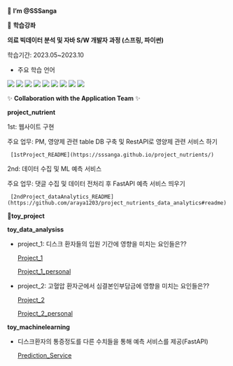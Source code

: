  👋 **I’m @SSSanga**


 📑 **학습강좌**
   
    
**의료 빅데이터 분석 및 자바 S/W 개발자 과정 (스프링, 파이썬)**

학습기간: 2023.05~2023.10
 
   - 주요 학습 언어


<img src="https://img.shields.io/badge/java-007396?style=for-the-badge&logo=java&logoColor=white">  <img src="https://img.shields.io/badge/springboot-6DB33F?style=for-the-badge&logo=springboot&logoColor=white">  <img src="https://img.shields.io/badge/mysql-4479A1?style=for-the-badge&logo=mysql&logoColor=white">  <img src="https://img.shields.io/badge/python-3776AB?style=for-the-badge&logo=python&logoColor=white">  <img src="https://img.shields.io/badge/jupyter-F37626?style=for-the-badge&logo=jupyter&logoColor=white">  <img src="https://img.shields.io/badge/mongodb-47A248?style=for-the-badge&logo=mongodb&logoColor=white">  <img src="https://img.shields.io/badge/pandas-150458?style=for-the-badge&logo=pandas&logoColor=white">  <img src="https://img.shields.io/badge/fastapi-009688?style=for-the-badge&logo=fastapi&logoColor=white">  <img src="https://img.shields.io/badge/scikitlearn-F7931E?style=for-the-badge&logo=scikitlearn&logoColor=white">


✨ **Collaboration with the Application Team** ✨ 


**project_nutrient**


1st: 웹사이트 구현


주요 업무: PM, 영양제 관련 table DB 구축 및 RestAPI로 영양제 관련 서비스 하기


     [1stProject_README](https://sssanga.github.io/project_nutrients/)


2nd: 데이터 수집 및 ML 예측 서비스 


주요 업무: 댓글 수집 및 데이터 전처리 후 FastAPI 예측 서비스 띄우기



     [2ndProject_dataAnalytics_README](https://github.com/araya1203/project_nutrients_data_analytics#readme)





🤹**toy_project**


**toy_data_analysiss**

- project_1: 디스크 환자들의 입원 기간에 영향을 미치는 요인들은??

     [Project_1](https://github.com/KKKKKIKKKK/toy_data_analysiss/blob/main/codes/quest1/README.md)


     [Project_1_personal](https://github.com/KKKKKIKKKK/toy_data_analysiss/blob/main/codes/quest1/KSA_README.md)


- project_2: 고혈압 환자군에서 심결본인부담금에 영향을 미치는 요인들은??

     [Project_2](https://github.com/KKKKKIKKKK/toy_data_analysiss/blob/main/codes/quest2/README.md)


     [Project_2_personal](https://github.com/KKKKKIKKKK/toy_data_analysiss/blob/main/codes/quest2/KSA_README.md)


**toy_machinelearning**


- 디스크환자의 통증정도를 다른 수치들을 통해 예측 서비스를 제공(FastAPI)

     [Prediction_Service](https://sssanga.github.io/toy_machinelearning/)


